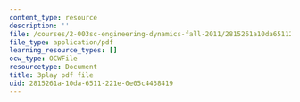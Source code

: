 ```yaml
---
content_type: resource
description: ''
file: /courses/2-003sc-engineering-dynamics-fall-2011/2815261a10da6511221e0e05c4438419_ZNVvYg1FOPk.pdf
file_type: application/pdf
learning_resource_types: []
ocw_type: OCWFile
resourcetype: Document
title: 3play pdf file
uid: 2815261a-10da-6511-221e-0e05c4438419
---
```

